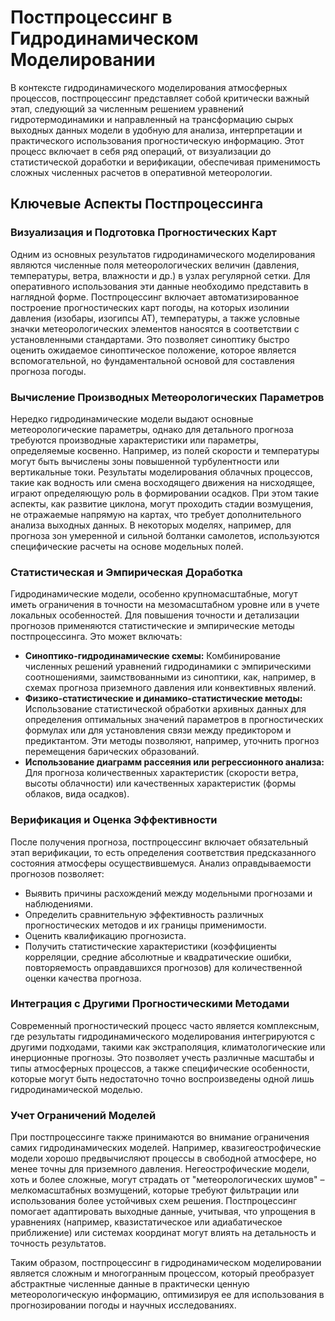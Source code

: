 # Постпроцессинг в Гидродинамическом Моделировании

В контексте гидродинамического моделирования атмосферных процессов, постпроцессинг представляет собой критически важный этап, следующий за численным решением уравнений гидротермодинамики и направленный на трансформацию сырых выходных данных модели в удобную для анализа, интерпретации и практического использования прогностическую информацию. Этот процесс включает в себя ряд операций, от визуализации до статистической доработки и верификации, обеспечивая применимость сложных численных расчетов в оперативной метеорологии.

## Ключевые Аспекты Постпроцессинга

### Визуализация и Подготовка Прогностических Карт

Одним из основных результатов гидродинамического моделирования являются численные поля метеорологических величин (давления, температуры, ветра, влажности и др.) в узлах регулярной сетки. Для оперативного использования эти данные необходимо представить в наглядной форме. Постпроцессинг включает автоматизированное построение прогностических карт погоды, на которых изолинии давления (изобары, изогипсы АТ), температуры, а также условные значки метеорологических элементов наносятся в соответствии с установленными стандартами. Это позволяет синоптику быстро оценить ожидаемое синоптическое положение, которое является вспомогательной, но фундаментальной основой для составления прогноза погоды.

### Вычисление Производных Метеорологических Параметров

Нередко гидродинамические модели выдают основные метеорологические параметры, однако для детального прогноза требуются производные характеристики или параметры, определяемые косвенно. Например, из полей скорости и температуры могут быть вычислены зоны повышенной турбулентности или вертикальные токи. Результаты моделирования облачных процессов, такие как водность или смена восходящего движения на нисходящее, играют определяющую роль в формировании осадков. При этом такие аспекты, как развитие циклона, могут проходить стадии возмущения, не отражаемые напрямую на картах, что требует дополнительного анализа выходных данных. В некоторых моделях, например, для прогноза зон умеренной и сильной болтанки самолетов, используются специфические расчеты на основе модельных полей.

### Статистическая и Эмпирическая Доработка

Гидродинамические модели, особенно крупномасштабные, могут иметь ограничения в точности на мезомасштабном уровне или в учете локальных особенностей. Для повышения точности и детализации прогнозов применяются статистические и эмпирические методы постпроцессинга. Это может включать:

* **Синоптико-гидродинамические схемы:** Комбинирование численных решений уравнений гидродинамики с эмпирическими соотношениями, заимствованными из синоптики, как, например, в схемах прогноза приземного давления или конвективных явлений.
* **Физико-статистические и динамико-статистические методы:** Использование статистической обработки архивных данных для определения оптимальных значений параметров в прогностических формулах или для установления связи между предиктором и предиктантом. Эти методы позволяют, например, уточнить прогноз перемещения барических образований.
* **Использование диаграмм рассеяния или регрессионного анализа:** Для прогноза количественных характеристик (скорости ветра, высоты облачности) или качественных характеристик (формы облаков, вида осадков).

### Верификация и Оценка Эффективности

После получения прогноза, постпроцессинг включает обязательный этап верификации, то есть определения соответствия предсказанного состояния атмосферы осуществившемуся. Анализ оправдываемости прогнозов позволяет:

* Выявить причины расхождений между модельными прогнозами и наблюдениями.
* Определить сравнительную эффективность различных прогностических методов и их границы применимости.
* Оценить квалификацию прогнозиста.
* Получить статистические характеристики (коэффициенты корреляции, средние абсолютные и квадратические ошибки, повторяемость оправдавшихся прогнозов) для количественной оценки качества прогноза.

### Интеграция с Другими Прогностическими Методами

Современный прогностический процесс часто является комплексным, где результаты гидродинамического моделирования интегрируются с другими подходами, такими как экстраполяция, климатологические или инерционные прогнозы. Это позволяет учесть различные масштабы и типы атмосферных процессов, а также специфические особенности, которые могут быть недостаточно точно воспроизведены одной лишь гидродинамической моделью.

### Учет Ограничений Моделей

При постпроцессинге также принимаются во внимание ограничения самих гидродинамических моделей. Например, квазигеострофические модели хорошо предвычисляют процессы в свободной атмосфере, но менее точны для приземного давления. Негеострофические модели, хоть и более сложные, могут страдать от "метеорологических шумов" – мелкомасштабных возмущений, которые требуют фильтрации или использования более устойчивых схем решения. Постпроцессинг помогает адаптировать выходные данные, учитывая, что упрощения в уравнениях (например, квазистатическое или адиабатическое приближение) или системах координат могут влиять на детальность и точность результатов.

Таким образом, постпроцессинг в гидродинамическом моделировании является сложным и многогранным процессом, который преобразует абстрактные численные данные в практически ценную метеорологическую информацию, оптимизируя ее для использования в прогнозировании погоды и научных исследованиях.
